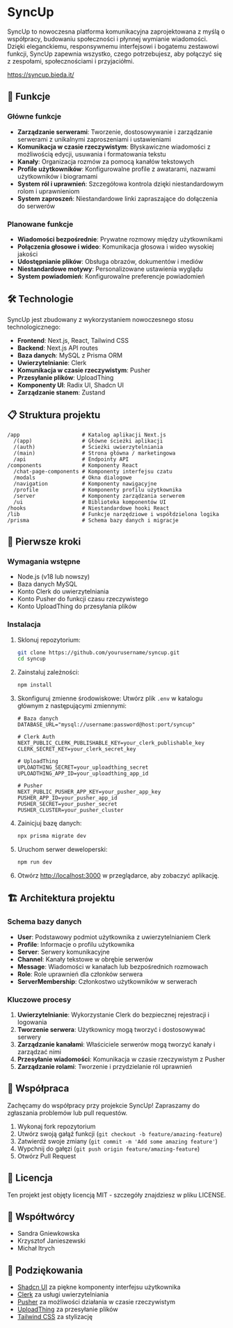 # SyncUp

SyncUp to nowoczesna platforma komunikacyjna zaprojektowana z myślą o współpracy, budowaniu społeczności i płynnej wymianie wiadomości. Dzięki eleganckiemu, responsywnemu interfejsowi i bogatemu zestawowi funkcji, SyncUp zapewnia wszystko, czego potrzebujesz, aby połączyć się z zespołami, społecznościami i przyjaciółmi.

https://syncup.bieda.it/

## 🚀 Funkcje

### Główne funkcje
- **Zarządzanie serwerami**: Tworzenie, dostosowywanie i zarządzanie serwerami z unikalnymi zaproszeniami i ustawieniami
- **Komunikacja w czasie rzeczywistym**: Błyskawiczne wiadomości z możliwością edycji, usuwania i formatowania tekstu
- **Kanały**: Organizacja rozmów za pomocą kanałów tekstowych
- **Profile użytkowników**: Konfigurowalne profile z awatarami, nazwami użytkowników i biogramami
- **System ról i uprawnień**: Szczegółowa kontrola dzięki niestandardowym rolom i uprawnieniom
- **System zaproszeń**: Niestandardowe linki zapraszające do dołączenia do serwerów

### Planowane funkcje
- **Wiadomości bezpośrednie**: Prywatne rozmowy między użytkownikami
- **Połączenia głosowe i wideo**: Komunikacja głosowa i wideo wysokiej jakości
- **Udostępnianie plików**: Obsługa obrazów, dokumentów i mediów
- **Niestandardowe motywy**: Personalizowane ustawienia wyglądu
- **System powiadomień**: Konfigurowalne preferencje powiadomień

## 🛠️ Technologie

SyncUp jest zbudowany z wykorzystaniem nowoczesnego stosu technologicznego:

- **Frontend**: Next.js, React, Tailwind CSS
- **Backend**: Next.js API routes
- **Baza danych**: MySQL z Prisma ORM
- **Uwierzytelnianie**: Clerk
- **Komunikacja w czasie rzeczywistym**: Pusher
- **Przesyłanie plików**: UploadThing
- **Komponenty UI**: Radix UI, Shadcn UI
- **Zarządzanie stanem**: Zustand

## 📋 Struktura projektu

```
/app                    # Katalog aplikacji Next.js
  /(app)                # Główne ścieżki aplikacji
  /(auth)               # Ścieżki uwierzytelniania
  /(main)               # Strona główna / marketingowa
  /api                  # Endpointy API
/components             # Komponenty React
  /chat-page-components # Komponenty interfejsu czatu
  /modals               # Okna dialogowe
  /navigation           # Komponenty nawigacyjne
  /profile              # Komponenty profilu użytkownika
  /server               # Komponenty zarządzania serwerem
  /ui                   # Biblioteka komponentów UI
/hooks                  # Niestandardowe hooki React
/lib                    # Funkcje narzędziowe i współdzielona logika
/prisma                 # Schema bazy danych i migracje
```

## 🔧 Pierwsze kroki

### Wymagania wstępne

- Node.js (v18 lub nowszy)
- Baza danych MySQL
- Konto Clerk do uwierzytelniania
- Konto Pusher do funkcji czasu rzeczywistego
- Konto UploadThing do przesyłania plików

### Instalacja

1. Sklonuj repozytorium:
   ```bash
   git clone https://github.com/yourusername/syncup.git
   cd syncup
   ```

2. Zainstaluj zależności:
   ```bash
   npm install
   ```

3. Skonfiguruj zmienne środowiskowe:
   Utwórz plik `.env` w katalogu głównym z następującymi zmiennymi:
   ```
   # Baza danych
   DATABASE_URL="mysql://username:password@host:port/syncup"
   
   # Clerk Auth
   NEXT_PUBLIC_CLERK_PUBLISHABLE_KEY=your_clerk_publishable_key
   CLERK_SECRET_KEY=your_clerk_secret_key
   
   # UploadThing
   UPLOADTHING_SECRET=your_uploadthing_secret
   UPLOADTHING_APP_ID=your_uploadthing_app_id
   
   # Pusher
   NEXT_PUBLIC_PUSHER_APP_KEY=your_pusher_app_key
   PUSHER_APP_ID=your_pusher_app_id
   PUSHER_SECRET=your_pusher_secret
   PUSHER_CLUSTER=your_pusher_cluster
   ```

4. Zainicjuj bazę danych:
   ```bash
   npx prisma migrate dev
   ```

5. Uruchom serwer deweloperski:
   ```bash
   npm run dev
   ```

6. Otwórz [http://localhost:3000](http://localhost:3000) w przeglądarce, aby zobaczyć aplikację.

## 🏗️ Architektura projektu

### Schema bazy danych

- **User**: Podstawowy podmiot użytkownika z uwierzytelnianiem Clerk
- **Profile**: Informacje o profilu użytkownika
- **Server**: Serwery komunikacyjne
- **Channel**: Kanały tekstowe w obrębie serwerów
- **Message**: Wiadomości w kanałach lub bezpośrednich rozmowach
- **Role**: Role uprawnień dla członków serwera
- **ServerMembership**: Członkostwo użytkowników w serwerach

### Kluczowe procesy

1. **Uwierzytelnianie**: Wykorzystanie Clerk do bezpiecznej rejestracji i logowania
2. **Tworzenie serwera**: Użytkownicy mogą tworzyć i dostosowywać serwery
3. **Zarządzanie kanałami**: Właściciele serwerów mogą tworzyć kanały i zarządzać nimi
4. **Przesyłanie wiadomości**: Komunikacja w czasie rzeczywistym z Pusher
5. **Zarządzanie rolami**: Tworzenie i przydzielanie ról uprawnień

## 📝 Współpraca

Zachęcamy do współpracy przy projekcie SyncUp! Zapraszamy do zgłaszania problemów lub pull requestów.

1. Wykonaj fork repozytorium
2. Utwórz swoją gałąź funkcji (`git checkout -b feature/amazing-feature`)
3. Zatwierdź swoje zmiany (`git commit -m 'Add some amazing feature'`)
4. Wypchnij do gałęzi (`git push origin feature/amazing-feature`)
5. Otwórz Pull Request

## 📄 Licencja

Ten projekt jest objęty licencją MIT - szczegóły znajdziesz w pliku LICENSE.

## 👥 Współtwórcy

- Sandra Gniewkowska
- Krzysztof Janieszewski
- Michał Itrych

## 🙏 Podziękowania

- [Shadcn UI](https://ui.shadcn.com/) za piękne komponenty interfejsu użytkownika
- [Clerk](https://clerk.dev/) za usługi uwierzytelniania
- [Pusher](https://pusher.com/) za możliwości działania w czasie rzeczywistym
- [UploadThing](https://uploadthing.com/) za przesyłanie plików
- [Tailwind CSS](https://tailwindcss.com/) za stylizację
